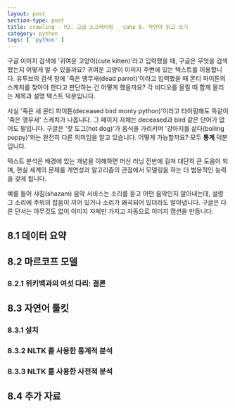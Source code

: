 ```yaml
---
layout: post
section-type: post
title: crawling - P2. 고급 스크레이핑 _ cahp 8. 자연어 읽고 쓰기
category: python
tags: [ 'python' ]
---
```


구글 이미지 검색에 '귀여운 고양이(cute kitten)'라고 입력했을 때, 구글은 무엇을 검색했는지 어떻게 알 수 있을까요? 귀여운 고양이 이미지 주변에 있는 텍스트를 이용합니다. 유투브의 검색 창에 '죽은 앵무새(dead parrot)'이라고 입력했을 때 몬티 파이튼의 스케치를 찾아야 한다고 판단하는 건 어떻게 했을까요? 각 비디오를 올릴 때 함께 올리는 제목과 설명 텍스트 덕분입니다.  

사실 '죽은 새 몬티 파이튼(deceased bird monty python)'이라고 타이핑해도 똑같이 '죽은 앵무새' 스케치가 나옵니다. 그 페이지 자체는 deceased과 bird 같은 단어가 없어도 말입니다. 구글은 '핫 도그(hot dog)'가 음식을 가리키며 '강아지를 삶다(boiling puppy)'와는 완전히 다른 의미임을 알고 있습니다. 어떻게 가능할까요? 모두 **통계** 덕분입니다.  

텍스트 분석은 배경에 있는 개념을 이해하면 머신 러닝 전반에 걸쳐 대단히 큰 도움이 되며, 현실 세계의 문제를 개연성과 알고리즘의 관점에서 모델링을 하는 더 범용적인 능력을 갖게 됩니다.  

예를 들어 샤짐(shazam) 음악 서비스는 소리를 듣고 어떤 음악인지 알아내는데, 설령 그 소리에 주위의 잡음이 끼어 있거나 소리가 왜곡되어 있더라도 알아냅니다. 구글은 다른 단서는 아무것도 없이 이미지 자체만 가지고 자동으로 이미지 캡션을 만듭니다.

## 8.1 데이터 요약

## 8.2 마르코프 모델

### 8.2.1 위키백과의 여섯 다리: 결론

## 8.3 자연어 툴킷

### 8.3.1 설치

### 8.3.2 NLTK 를 사용한 통계적 분석

### 8.3.3 NLTK 를 사용한 사전적 분석

## 8.4 추가 자료
